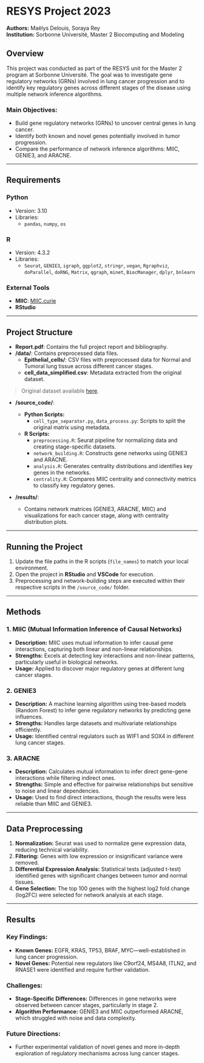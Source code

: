 # RESYS Project 2023  
**Authors:** Maëlys Delouis, Soraya Rey  
**Institution:** Sorbonne Université, Master 2 Biocomputing and Modeling  

## Overview  
This project was conducted as part of the RESYS unit for the Master 2 program at Sorbonne Université. The goal was to investigate gene regulatory networks (GRNs) involved in lung cancer progression and to identify key regulatory genes across different stages of the disease using multiple network inference algorithms.  

### Main Objectives:  
- Build gene regulatory networks (GRNs) to uncover central genes in lung cancer.  
- Identify both known and novel genes potentially involved in tumor progression.  
- Compare the performance of network inference algorithms: MIIC, GENIE3, and ARACNE.  

---

## Requirements  

### Python  
- Version: 3.10  
- Libraries:  
  - `pandas`, `numpy`, `os`

### R  
- Version: 4.3.2  
- Libraries:  
  - `Seurat`, `GENIE3`, `igraph`, `ggplot2`, `stringr`, `vegan`, `Rgraphviz`, `doParallel`, `doRNG`, `Matrix`, `qgraph`, `minet`, `BiocManager`, `dplyr`, `bnlearn`

### External Tools  
- **MIIC**: [MIIC.curie](https://miic.curie.fr/)  
- **RStudio**  

---

## Project Structure  

- **Report.pdf**: Contains the full project report and bibliography.  
- **/data/**: Contains preprocessed data files.  
  - **Epithelial_cells/**: CSV files with preprocessed data for Normal and Tumoral lung tissue across different cancer stages.  
  - **cell_data_simplified.csv**: Metadata extracted from the original dataset.  

> Original dataset available [here](https://www.ncbi.nlm.nih.gov/geo/query/acc.cgi?acc=GSE131907).

- **/source_code/**:  
  - **Python Scripts:**  
    - `cell_type_separator.py`, `data_process.py`: Scripts to split the original matrix using metadata.  
  - **R Scripts:**  
    - `preprocessing.R`: Seurat pipeline for normalizing data and creating stage-specific datasets.  
    - `network_building.R`: Constructs gene networks using GENIE3 and ARACNE.  
    - `analysis.R`: Generates centrality distributions and identifies key genes in the networks.  
    - `centrality.R`: Compares MIIC centrality and connectivity metrics to classify key regulatory genes.  

- **/results/**:  
  - Contains network matrices (GENIE3, ARACNE, MIIC) and visualizations for each cancer stage, along with centrality distribution plots.  

---

## Running the Project  

1. Update the file paths in the R scripts (`file_names`) to match your local environment.  
2. Open the project in **RStudio** and **VSCode** for execution.  
3. Preprocessing and network-building steps are executed within their respective scripts in the `/source_code/` folder.  

---

## Methods  

### 1. **MIIC (Mutual Information Inference of Causal Networks)**  
- **Description:** MIIC uses mutual information to infer causal gene interactions, capturing both linear and non-linear relationships.  
- **Strengths:** Excels at detecting key interactions and non-linear patterns, particularly useful in biological networks.  
- **Usage:** Applied to discover major regulatory genes at different lung cancer stages.  

### 2. **GENIE3**  
- **Description:** A machine learning algorithm using tree-based models (Random Forest) to infer gene regulatory networks by predicting gene influences.  
- **Strengths:** Handles large datasets and multivariate relationships efficiently.  
- **Usage:** Identified central regulators such as WIF1 and SOX4 in different lung cancer stages.  

### 3. **ARACNE**  
- **Description:** Calculates mutual information to infer direct gene-gene interactions while filtering indirect ones.  
- **Strengths:** Simple and effective for pairwise relationships but sensitive to noise and linear dependencies.  
- **Usage:** Used to find direct interactions, though the results were less reliable than MIIC and GENIE3.  

---

## Data Preprocessing  

1. **Normalization:** Seurat was used to normalize gene expression data, reducing technical variability.  
2. **Filtering:** Genes with low expression or insignificant variance were removed.  
3. **Differential Expression Analysis:** Statistical tests (adjusted t-test) identified genes with significant changes between tumor and normal tissues.  
4. **Gene Selection:** The top 100 genes with the highest log2 fold change (log2FC) were selected for network analysis at each stage.  

---

## Results  

### Key Findings:  

- **Known Genes:** EGFR, KRAS, TP53, BRAF, MYC—well-established in lung cancer progression.  
- **Novel Genes:** Potential new regulators like C9orf24, MS4A8, ITLN2, and RNASE1 were identified and require further validation.  

### Challenges:  
- **Stage-Specific Differences:** Differences in gene networks were observed between cancer stages, particularly in stage 2.  
- **Algorithm Performance:** GENIE3 and MIIC outperformed ARACNE, which struggled with noise and data complexity.  

### Future Directions:  
- Further experimental validation of novel genes and more in-depth exploration of regulatory mechanisms across lung cancer stages.  

